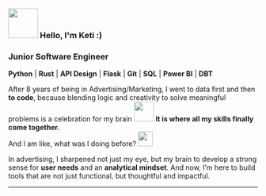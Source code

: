 ### <img src="https://i.ibb.co/svs8g4fs/20250703-1541-Cozy-Pixel-Character-remix-01jz81c9fvep0b05k6zr8ftsdh.png" width="60" /> Hello, I'm Keti :)

### Junior Software Engineer
**Python** | **Rust** | **API Design** | **Flask** | **Git** | **SQL** | **Power BI** | **DBT** 

After 8 years of being in Advertising/Marketing, I went to data first and then **to code**, because blending logic and creativity to solve meaningful problems is a celebration for my brain <img src="https://media0.giphy.com/media/v1.Y2lkPTc5MGI3NjExem1zaDI5MHozaHpjaWE2ZDVreGVjbGY0YjFheTVpZWp1MW56aml0cSZlcD12MV9pbnRlcm5hbF9naWZfYnlfaWQmY3Q9Zw/kaEPzm3xgCf1SpURYw/giphy.gif" width="40" /> 
**It is where all my skills finally come together.**   
And I am like, what was I doing before? <img src="https://media.giphy.com/media/v1.Y2lkPWVjZjA1ZTQ3MThmamp5bTl4OHNyOHZjZzJ6NWJqdDZpMDB4ZHhzZGZvcHI0eWVrbiZlcD12MV9naWZzX3NlYXJjaCZjdD1n/D7epu1GvxST6H43HNp/giphy.gif" width="30" />

<!--
**KateKetKetiKat/KateKetKetiKat** is a ✨ _special_ ✨ repository because its `README.md` (this file) appears on your GitHub profile.
-->

In advertising, I sharpened not just my eye, but my brain to develop a strong sense for **user needs** and an **analytical mindset**.
And now, I’m here to build tools that are not just functional, but thoughtful and impactful.

---

